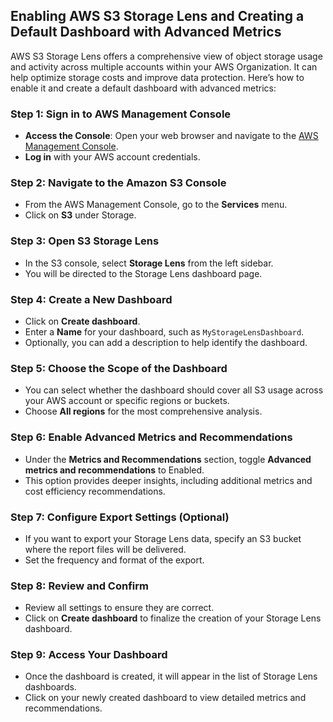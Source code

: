 ## Enabling AWS S3 Storage Lens and Creating a Default Dashboard with Advanced Metrics

AWS S3 Storage Lens offers a comprehensive view of object storage usage and activity across multiple accounts within your AWS Organization. It can help optimize storage costs and improve data protection. Here’s how to enable it and create a default dashboard with advanced metrics:

### Step 1: Sign in to AWS Management Console
- **Access the Console**: Open your web browser and navigate to the [AWS Management Console](https://aws.amazon.com/console/).
- **Log in** with your AWS account credentials.

### Step 2: Navigate to the Amazon S3 Console
- From the AWS Management Console, go to the **Services** menu.
- Click on **S3** under Storage.

### Step 3: Open S3 Storage Lens
- In the S3 console, select **Storage Lens** from the left sidebar.
- You will be directed to the Storage Lens dashboard page.

### Step 4: Create a New Dashboard
- Click on **Create dashboard**.
- Enter a **Name** for your dashboard, such as `MyStorageLensDashboard`.
- Optionally, you can add a description to help identify the dashboard.

### Step 5: Choose the Scope of the Dashboard
- You can select whether the dashboard should cover all S3 usage across your AWS account or specific regions or buckets.
- Choose **All regions** for the most comprehensive analysis.

### Step 6: Enable Advanced Metrics and Recommendations
- Under the **Metrics and Recommendations** section, toggle **Advanced metrics and recommendations** to Enabled.
- This option provides deeper insights, including additional metrics and cost efficiency recommendations.

### Step 7: Configure Export Settings (Optional)
- If you want to export your Storage Lens data, specify an S3 bucket where the report files will be delivered.
- Set the frequency and format of the export.

### Step 8: Review and Confirm
- Review all settings to ensure they are correct.
- Click on **Create dashboard** to finalize the creation of your Storage Lens dashboard.

### Step 9: Access Your Dashboard
- Once the dashboard is created, it will appear in the list of Storage Lens dashboards.
- Click on your newly created dashboard to view detailed metrics and recommendations.
